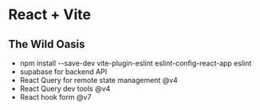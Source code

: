 # React + Vite

## The Wild Oasis

- npm install --save-dev vite-plugin-eslint eslint-config-react-app eslint
- supabase for backend API
- React Query for remote state management @v4
- React Query dev tools @v4
- React hook form @v7
